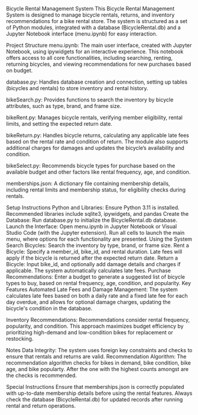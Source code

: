 Bicycle Rental Management System
This Bicycle Rental Management System is designed to manage bicycle rentals, returns, and inventory recommendations for a bike rental store. The system is structured as a set of Python modules, integrated with a database (BicycleRental.db) and a Jupyter Notebook interface (menu.ipynb) for easy interaction.

Project Structure
menu.ipynb: The main user interface, created with Jupyter Notebook, using ipywidgets for an interactive experience. This notebook offers access to all core functionalities, including searching, renting, returning bicycles, and viewing recommendations for new purchases based on budget.

database.py: Handles database creation and connection, setting up tables (bicycles and rentals) to store inventory and rental history.

bikeSearch.py: Provides functions to search the inventory by bicycle attributes, such as type, brand, and frame size.

bikeRent.py: Manages bicycle rentals, verifying member eligibility, rental limits, and setting the expected return date.

bikeReturn.py: Handles bicycle returns, calculating any applicable late fees based on the rental rate and condition of return. The module also supports additional charges for damages and updates the bicycle’s availability and condition.

bikeSelect.py: Recommends bicycle types for purchase based on the available budget and other factors like rental frequency, age, and condition.

memberships.json: A dictionary file containing membership details, including rental limits and membership status, for eligibility checks during rentals.

Setup Instructions
Python and Libraries: Ensure Python 3.11 is installed. Recommended libraries include sqlite3, ipywidgets, and pandas 
Create the Database: Run database.py to initialize the BicycleRental.db database.
Launch the Interface:
Open menu.ipynb in Jupyter Notebook or Visual Studio Code (with the Jupyter extension).
Run all cells to launch the main menu, where options for each functionality are presented.
Using the System
Search Bicycles: Search the inventory by type, brand, or frame size.
Rent a Bicycle: Specify a member_id, bike_id, and rental duration. Late fees will apply if the bicycle is returned after the expected return date.
Return a Bicycle: Input bike_id, and optionally add damage details and charges if applicable. The system automatically calculates late fees.
Purchase Recommendations: Enter a budget to generate a suggested list of bicycle types to buy, based on rental frequency, age, condition, and popularity.
Key Features
Automated Late Fees and Damage Management: The system calculates late fees based on both a daily rate and a fixed late fee for each day overdue, and allows for optional damage charges, updating the bicycle's condition in the database.

Inventory Recommendations: Recommendations consider rental frequency, popularity, and condition. This approach maximizes budget efficiency by prioritizing high-demand and low-condition bikes for replacement or restocking.

Notes
Data Integrity: The system uses foreign key constraints and checks to ensure that rentals and returns are valid.
Recommendation Algorithm: The recommendation algorithm checks for bikes in demand, bike condition, bike age, and bike popularty. After
the one with the highest counts amongst are the checks is recommended.

Special Instructions
Ensure that memberships.json is correctly populated with up-to-date membership details before using the rental features.
Always check the database (BicycleRental.db) for updated records after running rental and return operations.